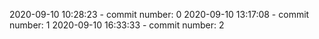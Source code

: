 2020-09-10 10:28:23 - commit number: 0
2020-09-10 13:17:08 - commit number: 1
2020-09-10 16:33:33 - commit number: 2

